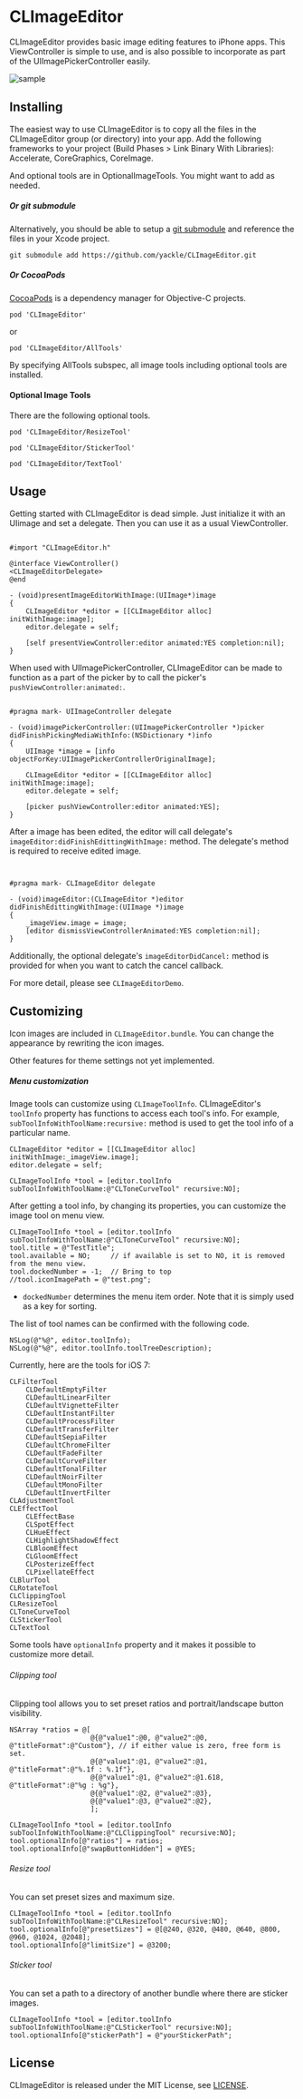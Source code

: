 CLImageEditor
===

CLImageEditor provides basic image editing features to iPhone apps. This ViewController is simple to use, and is also possible to incorporate as part of the UIImagePickerController easily.


![sample](CLImageEditorDemo/sample.jpg)


Installing
---

The easiest way to use CLImageEditor is to copy all the files in the CLImageEditor group (or directory) into your app. Add the following frameworks to your project (Build Phases > Link Binary With Libraries): Accelerate, CoreGraphics, CoreImage.

And optional tools are in OptionalImageTools. You might want to add as needed.

##### Or git submodule

Alternatively, you should be able to setup a [git submodule](http://git-scm.com/docs/git-submodule) and reference the files in your Xcode project.

`git submodule add https://github.com/yackle/CLImageEditor.git`

##### Or CocoaPods

[CocoaPods](http://cocoapods.org/) is a dependency manager for Objective-C projects.

`pod 'CLImageEditor'`

or

`pod 'CLImageEditor/AllTools'`

By specifying AllTools subspec, all image tools including optional tools are installed.

#### Optional Image Tools

There are the following optional tools.

`pod 'CLImageEditor/ResizeTool'`

`pod 'CLImageEditor/StickerTool'`

`pod 'CLImageEditor/TextTool'`



Usage
---
Getting started with CLImageEditor is dead simple. Just initialize it with an UIimage and set a delegate. Then you can use it as a usual ViewController.


```  objc

#import "CLImageEditor.h"

@interface ViewController()
<CLImageEditorDelegate>
@end

- (void)presentImageEditorWithImage:(UIImage*)image
{
    CLImageEditor *editor = [[CLImageEditor alloc] initWithImage:image];
    editor.delegate = self;
	
    [self presentViewController:editor animated:YES completion:nil];
}

```

When used with UIImagePickerController, CLImageEditor can be made to function as a part of the picker by to call the picker's `pushViewController:animated:`.

```  objc

#pragma mark- UIImageController delegate

- (void)imagePickerController:(UIImagePickerController *)picker didFinishPickingMediaWithInfo:(NSDictionary *)info
{
    UIImage *image = [info objectForKey:UIImagePickerControllerOriginalImage];
    
    CLImageEditor *editor = [[CLImageEditor alloc] initWithImage:image];
    editor.delegate = self;
    
    [picker pushViewController:editor animated:YES];
}

```

After a image has been edited, the editor will call delegate's `imageEditor:didFinishEdittingWithImage:` method. The delegate's method is required to receive edited image.

```  objc


#pragma mark- CLImageEditor delegate

- (void)imageEditor:(CLImageEditor *)editor didFinishEdittingWithImage:(UIImage *)image
{
    _imageView.image = image;
    [editor dismissViewControllerAnimated:YES completion:nil];
}

```

Additionally, the optional delegate's `imageEditorDidCancel:` method is provided for when you want to catch the cancel callback.

For more detail,  please see `CLImageEditorDemo`.


Customizing
---
Icon images are included in `CLImageEditor.bundle`.  You can change the appearance by rewriting the icon images.

Other features for theme settings not yet implemented.


##### Menu customization

Image tools can customize using `CLImageToolInfo`. CLImageEditor's `toolInfo` property has functions to access each tool's info. For example, `subToolInfoWithToolName:recursive:` method is used to get the tool info of a particular name.

```  objc
CLImageEditor *editor = [[CLImageEditor alloc] initWithImage:_imageView.image];
editor.delegate = self;

CLImageToolInfo *tool = [editor.toolInfo subToolInfoWithToolName:@"CLToneCurveTool" recursive:NO];
```

After getting a tool info, by changing its properties, you can customize the image tool on menu view.

```  objc
CLImageToolInfo *tool = [editor.toolInfo subToolInfoWithToolName:@"CLToneCurveTool" recursive:NO];
tool.title = @"TestTitle";
tool.available = NO;     // if available is set to NO, it is removed from the menu view.
tool.dockedNumber = -1;  // Bring to top
//tool.iconImagePath = @"test.png";
```

* `dockedNumber` determines the menu item order. Note that it is simply used as a key for sorting.

The list of tool names can be confirmed with the following code.

```  objc
NSLog(@"%@", editor.toolInfo);
NSLog(@"%@", editor.toolInfo.toolTreeDescription);
```

Currently, here are the tools for iOS 7:
```
CLFilterTool
	CLDefaultEmptyFilter
	CLDefaultLinearFilter
	CLDefaultVignetteFilter
	CLDefaultInstantFilter
	CLDefaultProcessFilter
	CLDefaultTransferFilter
	CLDefaultSepiaFilter
	CLDefaultChromeFilter
	CLDefaultFadeFilter
	CLDefaultCurveFilter
	CLDefaultTonalFilter
	CLDefaultNoirFilter
	CLDefaultMonoFilter
	CLDefaultInvertFilter    
CLAdjustmentTool
CLEffectTool
	CLEffectBase
	CLSpotEffect
	CLHueEffect
	CLHighlightShadowEffect
	CLBloomEffect
	CLGloomEffect
	CLPosterizeEffect
	CLPixellateEffect
CLBlurTool
CLRotateTool
CLClippingTool
CLResizeTool
CLToneCurveTool
CLStickerTool
CLTextTool
```


Some tools have `optionalInfo` property and it makes it possible to customize more detail.

###### Clipping tool

Clipping tool allows you to set preset ratios and portrait/landscape button visibility.

``` objc
NSArray *ratios = @[
                    @{@"value1":@0, @"value2":@0,       @"titleFormat":@"Custom"}, // if either value is zero, free form is set.
                    @{@"value1":@1, @"value2":@1,       @"titleFormat":@"%.1f : %.1f"},
                    @{@"value1":@1, @"value2":@1.618,   @"titleFormat":@"%g : %g"},
                    @{@"value1":@2, @"value2":@3},
                    @{@"value1":@3, @"value2":@2},
                    ];

CLImageToolInfo *tool = [editor.toolInfo subToolInfoWithToolName:@"CLClippingTool" recursive:NO];
tool.optionalInfo[@"ratios"] = ratios;
tool.optionalInfo[@"swapButtonHidden"] = @YES;
```

###### Resize tool

You can set preset sizes and maximum size.

``` objc
CLImageToolInfo *tool = [editor.toolInfo subToolInfoWithToolName:@"CLResizeTool" recursive:NO];
tool.optionalInfo[@"presetSizes"] = @[@240, @320, @480, @640, @800, @960, @1024, @2048];
tool.optionalInfo[@"limitSize"] = @3200;
```

###### Sticker tool

You can set a path to a directory of another bundle where there are sticker images.

``` objc
CLImageToolInfo *tool = [editor.toolInfo subToolInfoWithToolName:@"CLStickerTool" recursive:NO];
tool.optionalInfo[@"stickerPath"] = @"yourStickerPath";
```

License
---
CLImageEditor is released under the MIT License, see [LICENSE](LICENSE).
